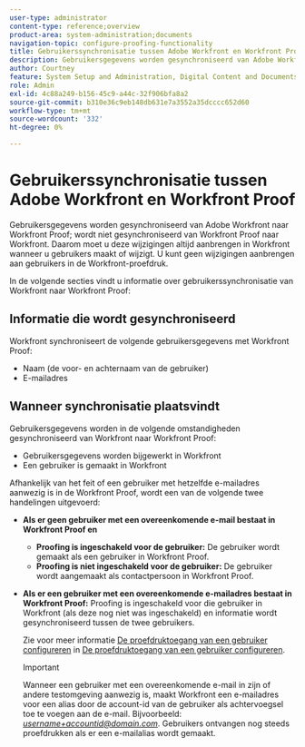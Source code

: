 ```yaml
---
user-type: administrator
content-type: reference;overview
product-area: system-administration;documents
navigation-topic: configure-proofing-functionality
title: Gebruikerssynchronisatie tussen Adobe Workfront en Workfront Proof
description: Gebruikersgegevens worden gesynchroniseerd van Adobe Workfront naar Workfront Proof; wordt niet gesynchroniseerd van Workfront Proof naar Workfront. Daarom moet u deze wijzigingen altijd aanbrengen in Workfront wanneer u gebruikers maakt of wijzigt. U kunt geen wijzigingen aanbrengen aan gebruikers in de Workfront-proefdruk.
author: Courtney
feature: System Setup and Administration, Digital Content and Documents
role: Admin
exl-id: 4c88a249-b156-45c9-a44c-32f906bfa8a2
source-git-commit: b310e36c9eb148db631e7a3552a35dcccc652d60
workflow-type: tm+mt
source-wordcount: '332'
ht-degree: 0%

---
```


# Gebruikerssynchronisatie tussen Adobe Workfront en Workfront Proof

Gebruikersgegevens worden gesynchroniseerd van Adobe Workfront naar Workfront Proof; wordt niet gesynchroniseerd van Workfront Proof naar Workfront. Daarom moet u deze wijzigingen altijd aanbrengen in Workfront wanneer u gebruikers maakt of wijzigt. U kunt geen wijzigingen aanbrengen aan gebruikers in de Workfront-proefdruk.

In de volgende secties vindt u informatie over gebruikerssynchronisatie van Workfront naar Workfront Proof:

## Informatie die wordt gesynchroniseerd

Workfront synchroniseert de volgende gebruikersgegevens met Workfront Proof:

* Naam (de voor- en achternaam van de gebruiker)
* E-mailadres

## Wanneer synchronisatie plaatsvindt

Gebruikersgegevens worden in de volgende omstandigheden gesynchroniseerd van Workfront naar Workfront Proof:

* Gebruikersgegevens worden bijgewerkt in Workfront
* Een gebruiker is gemaakt in Workfront

Afhankelijk van het feit of een gebruiker met hetzelfde e-mailadres aanwezig is in de Workfront Proof, wordt een van de volgende twee handelingen uitgevoerd:

* **Als er geen gebruiker met een overeenkomende e-mail bestaat in Workfront Proof en**

   * **Proofing is ingeschakeld voor de gebruiker:** De gebruiker wordt gemaakt als een gebruiker in Workfront Proof.
   * **Proofing is niet ingeschakeld voor de gebruiker:** De gebruiker wordt aangemaakt als contactpersoon in Workfront Proof.

* **Als er een gebruiker met een overeenkomende e-mailadres bestaat in Workfront Proof:** Proofing is ingeschakeld voor die gebruiker in Workfront (als deze nog niet was ingeschakeld) en informatie wordt gesynchroniseerd tussen de twee gebruikers.

   Zie voor meer informatie [De proefdruktoegang van een gebruiker configureren](../../../administration-and-setup/manage-workfront/configure-proofing/configure-a-users-proofing-access.md) in [De proefdruktoegang van een gebruiker configureren](../../../administration-and-setup/manage-workfront/configure-proofing/configure-a-users-proofing-access.md).

   >[!IMPORTANT]
   >
   >Wanneer een gebruiker met een overeenkomende e-mail in zijn of andere testomgeving aanwezig is, maakt Workfront een e-mailadres voor een alias door de account-id van de gebruiker als achtervoegsel toe te voegen aan de e-mail. Bijvoorbeeld: *username+accountid@domain.com*. Gebruikers ontvangen nog steeds proefdrukken als er een e-mailalias wordt gemaakt.
